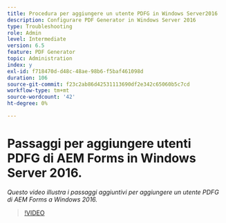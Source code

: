 ```yaml
---
title: Procedura per aggiungere un utente PDFG in Windows Server2016
description: Configurare PDF Generator in Windows Server 2016
type: Troubleshooting
role: Admin
level: Intermediate
version: 6.5
feature: PDF Generator
topic: Administration
index: y
exl-id: f718470d-d48c-48ae-98b6-f5baf461098d
duration: 106
source-git-commit: f23c2ab86d42531113690df2e342c65060b5c7cd
workflow-type: tm+mt
source-wordcount: '42'
ht-degree: 0%

---
```


# Passaggi per aggiungere utenti PDFG di AEM Forms in Windows Server 2016.

*Questo video illustra i passaggi aggiuntivi per aggiungere un utente PDFG di AEM Forms a Windows 2016.*

>[!VIDEO](https://video.tv.adobe.com/v/335479?quality=12&learn=on)
